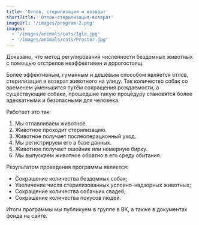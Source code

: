 ```yaml
---
title: 'Отлов, стерилизация и возврат'
shortTitle: 'Отлов-стерилизация-возврат'
imageUrl: '/images/program-2.png'
images:
  - '/images/animals/cats/Igla.jpg'
  - '/images/animals/cats/Proctor.jpg'
---
```


Доказано, что метод регулирования численности бездомных животных с помощью отстрелов неэффективен и дорогостоящ.

Более эффективным, гуманным и дешёвым способом является отлов, стерилизация и возврат животного на улицу. Так количество собак со временем уменьшится путём сокращения рождаемости, а существующие собаки, прошедшие такую процедуру становятся более адекватными и безопасными для человека.

Работает это так:

1. Мы отлавливаем животное.
2. Животное проходит стерилизацию.
3. Животное получает послеоперационный уход.
4. Мы регистрируем его в базе данных.
5. Животное получает ошейник или номерную бирку.
6. Мы выпускаем животное обратно в его среду обитания.

Результатом проведения программы является:

- Сокращение количества бездомных собак;
- Увеличение числа стерилизованных условно-надзорных животных;
- Сокращение количества собачьих свадеб;
- Сокращение количества покусов людей.

Итоги программы мы публикуем в группе в ВК, а также в документах фонда на сайте.
